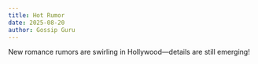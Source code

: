 ```yaml
---
title: Hot Rumor
date: 2025-08-20
author: Gossip Guru
---
```


New romance rumors are swirling in Hollywood—details are still emerging!